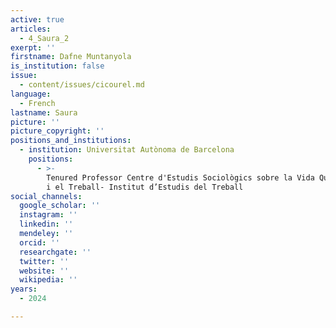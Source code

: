 ```yaml
---
active: true
articles:
  - 4_Saura_2
exerpt: ''
firstname: Dafne Muntanyola
is_institution: false
issue:
  - content/issues/cicourel.md
language:
  - French
lastname: Saura
picture: ''
picture_copyright: ''
positions_and_institutions:
  - institution: Universitat Autònoma de Barcelona
    positions:
      - >-
        Tenured Professor Centre d'Estudis Sociològics sobre la Vida Quotidiana
        i el Treball- Institut d’Estudis del Treball
social_channels:
  google_scholar: ''
  instagram: ''
  linkedin: ''
  mendeley: ''
  orcid: ''
  researchgate: ''
  twitter: ''
  website: ''
  wikipedia: ''
years:
  - 2024

---
```

